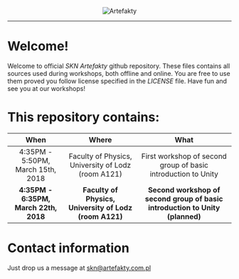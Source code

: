 <p align="center"><img src="http://artefakty.com.pl/logo.png" alt="Artefakty"></p>

---

# Welcome!

Welcome to official *SKN Artefakty* github repository. These files contains all sources used during workshops, both offline and online. You are free to use them proved you follow license specified in the *LICENSE* file. Have fun and see you at our workshops!

# This repository contains:

When | Where | What
:---: | :---: | :---:
4:35PM - 5:50PM, March 15th, 2018|Faculty of Physics, University of Lodz (room A121)|First workshop of second group of basic introduction to Unity
**4:35PM - 6:35PM, March 22th, 2018**|**Faculty of Physics, University of Lodz (room A121)**|**Second workshop of second group of basic introduction to Unity (planned)**

# Contact information

Just drop us a message at skn@artefakty.com.pl